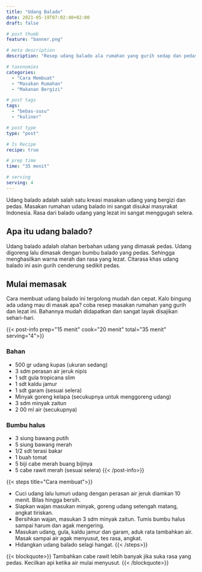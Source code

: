 ```yaml
---
title: "Udang Balado"
date: 2021-05-19T07:02:40+02:00
draft: false

# post thumb
feature: "banner.png"

# meta description
description: "Resep udang balado ala rumahan yang gurih sedap dan pedas. Membuat masakan rumahan ini tergolong mudah dan hasilnya maximal."

# taxonomies
categories:
  - "Cara Membuat"
  - "Masakan Rumahan"
  - "Makanan Bergizi"

# post tags
tags:
  - "bebas-susu"
  - "kuliner"

# post type
type: "post"

# Is Recipe
recipe: true

# prep time
time: "35 menit"

# serving
serving: 4
---
```

Udang balado adalah salah satu kreasi masakan udang yang bergizi dan pedas. Masakan rumahan udang balado ini sangat disukai masyrakat Indonesia. Rasa dari balado udang yang lezat ini sangat menggugah selera.

## Apa itu udang balado?

Udang balado adalah olahan berbahan udang yang dimasak pedas. Udang digoreng lalu dimasak dengan bumbu balado yang pedas. Sehingga menghasilkan warna merah dan rasa yang lezat. Citarasa khas udang balado ini asin gurih cenderung sedikit pedas.

## Mulai memasak

Cara membuat udang balado ini tergolong mudah dan cepat. Kalo bingung ada udang mau di masak apa? coba resep masakan rumahan yang gurih dan lezat ini. Bahannya mudah didapatkan dan sangat layak disajikan sehari-hari.

{{< post-info prep="15 menit" cook="20 menit" total="35 menit" serving="4">}}

### Bahan

-   500 gr udang kupas (ukuran sedang)
-   3 sdm perasan air jeruk nipis
-   1 sdt gula tropicana slim
-   1 sdt kaldu jamur
-   1 sdt garam (sesuai selera)
-   Minyak goreng kelapa (secukupnya untuk menggoreng udang)
-   3 sdm minyak zaitun
-   2 00 ml air (secukupnya)

### Bumbu halus

-   3 siung bawang putih
-   5 siung bawang merah
-   1/2 sdt terasi bakar
-   1 buah tomat
-   5 biji cabe merah buang bijinya
-   5 cabe rawit merah (sesuai selera)
{{< /post-info>}}

{{< steps title="Cara membuat">}}
-   Cuci udang lalu lumuri udang dengan perasan air jeruk diamkan 10 menit. Bilas hingga bersih.
-   Siapkan wajan masukan minyak, goreng udang setengah matang, angkat tiriskan.
-   Bersihkan wajan, masukan 3 sdm minyak zaitun. Tumis bumbu halus sampai harum dan agak mengering.
-   Masukan udang, gula, kaldu jamur dan garam, aduk rata tambahkan air. Masak sampai air agak menyusut, tes rasa, angkat.
-   Hidangkan udang balado selagi hangat.
{{< /steps>}}

{{< blockquote>}}
Tambahkan cabe rawit lebih banyak jika suka rasa yang pedas. Kecilkan api ketika air mulai menyusut.
{{< /blockquote>}}